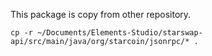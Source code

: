 This package is copy from other repository.

```shell
cp -r ~/Documents/Elements-Studio/starswap-api/src/main/java/org/starcoin/jsonrpc/* .
```
